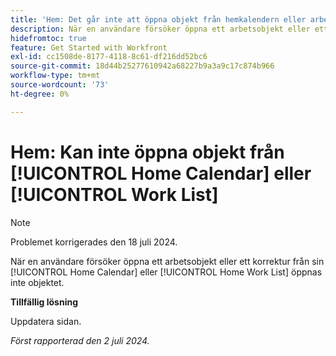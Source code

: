 ```yaml
---
title: 'Hem: Det går inte att öppna objekt från hemkalendern eller arbetslistan'
description: När en användare försöker öppna ett arbetsobjekt eller ett korrektur från sin hemkalender eller hemarbetslista, öppnas inte objektet.
hidefromtoc: true
feature: Get Started with Workfront
exl-id: cc1508de-8177-4118-8c61-df216dd52bc6
source-git-commit: 18d44b25277610942a68227b9a3a9c17c874b966
workflow-type: tm+mt
source-wordcount: '73'
ht-degree: 0%

---
```


# Hem: Kan inte öppna objekt från [!UICONTROL Home Calendar] eller [!UICONTROL Work List]

>[!NOTE]
>
>Problemet korrigerades den 18 juli 2024.

När en användare försöker öppna ett arbetsobjekt eller ett korrektur från sin [!UICONTROL Home Calendar] eller [!UICONTROL Home Work List] öppnas inte objektet.

**Tillfällig lösning**

Uppdatera sidan.

_Först rapporterad den 2 juli 2024._
